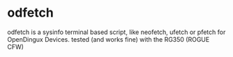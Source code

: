 # odfetch
odfetch is a sysinfo terminal based script, like neofetch, ufetch or pfetch for OpenDingux Devices.
tested (and works fine) with the RG350 (ROGUE CFW)
